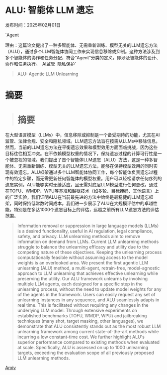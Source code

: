 # ALU: 智能体 LLM 遗忘

发布时间：2025年02月01日

`Agent

理由：这篇论文提出了一种多智能体、无需重新训练、模型无关的LLM遗忘方法（ALU），通过多个LLM智能体协同工作来实现信息移除或抑制。这种方法涉及到多个智能体的协作和任务分配，符合“Agent”分类的定义，即涉及智能体的设计、协作和任务执行。` `AI监管` `隐私保护`

> ALU: Agentic LLM Unlearning

# 摘要

> # 摘要
在大型语言模型（LLMs）中，信息移除或抑制是一个备受期待的功能，尤其在AI监管、法律合规、安全和隐私领域。LLM遗忘方法旨在按需从LLMs中移除信息。然而，当前的LLM遗忘方法在平衡遗忘效果和模型效用方面面临挑战，因为这些目标往往相互冲突。在不依赖模型权重的情况下，保持遗忘过程的计算可行性是一个被忽视的领域。我们提出了首个智能体LLM遗忘（ALU）方法，这是一种多智能体、无需重新训练、模型无关的LLM遗忘方法，能够在保持模型效用的同时实现有效遗忘。ALU框架通过多个LLM智能体协同工作，每个智能体负责遗忘过程中的特定步骤，而无需更新任何智能体的模型权重。用户可以轻松请求任何序列的遗忘实例，ALU能够实时无缝适应，且无需对底层LLM模型进行任何更改。通过在TOFU、WMDP、WPU等基准和越狱技术（如多轮、目标掩码、其他语言）上的广泛实验，我们证明ALU在当前最先进的方法中始终是最稳健的LLM遗忘框架，同时保持低常数时间成本。我们进一步展示了ALU在大规模评估中的卓越性能，特别是在多达1000个遗忘目标上的评估，远超之前所有LLM遗忘方法的评估范围。

> Information removal or suppression in large language models (LLMs) is a desired functionality, useful in AI regulation, legal compliance, safety, and privacy. LLM unlearning methods aim to remove information on demand from LLMs. Current LLM unlearning methods struggle to balance the unlearning efficacy and utility due to the competing nature of these objectives. Keeping the unlearning process computationally feasible without assuming access to the model weights is an overlooked area. We present the first agentic LLM unlearning (ALU) method, a multi-agent, retrain-free, model-agnostic approach to LLM unlearning that achieves effective unlearning while preserving the utility. Our ALU framework unlearns by involving multiple LLM agents, each designed for a specific step in the unlearning process, without the need to update model weights for any of the agents in the framework. Users can easily request any set of unlearning instances in any sequence, and ALU seamlessly adapts in real time. This is facilitated without requiring any changes in the underlying LLM model. Through extensive experiments on established benchmarks (TOFU, WMDP, WPU) and jailbreaking techniques (many shot, target masking, other languages), we demonstrate that ALU consistently stands out as the most robust LLM unlearning framework among current state-of-the-art methods while incurring a low constant-time cost. We further highlight ALU's superior performance compared to existing methods when evaluated at scale. Specifically, ALU is assessed on up to 1000 unlearning targets, exceeding the evaluation scope of all previously proposed LLM unlearning methods.

[Arxiv](https://arxiv.org/abs/2502.00406)